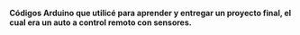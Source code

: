 **Códigos Arduino que utilicé para aprender y entregar un proyecto final, el cual era un auto a control remoto con sensores.**
